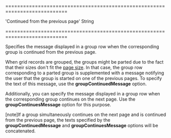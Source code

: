 <!--**
/*-------------------------------------------
    Auto-generated file. Do not modify.
-------------------------------------------

**-->
===========================================================================
<!--default-->'Continued from the previous page'<!--/default-->
<!--type-->String<!--/type-->
===========================================================================

<!--shortDescription-->
Specifies the message displayed in a group row when the corresponding group is continued from the previous page.
<!--/shortDescription-->

<!--fullDescription-->
When grid records are grouped, the groups might be parted due to the fact that their sizes don't fit the [page size](/Documentation/ApiReference/UI_Widgets/dxDataGrid/Configuration/paging/#pageSize). In that case, the group row corresponding to a parted group is supplemented with a message notifying the user that the group is started on one of the previous pages. To specify the text of this message, use the **groupContinuedMessage** option.

Additionally, you can specify the message displayed in a group row when the corresponding group continues on the next page. Use the **groupContinuesMessage** option for this purpose.

[note]If a group simultaneously continues on the next page and is continued from the previous page, the texts specified by the **groupContinuedMessage** and **groupContinuesMessage** options will be concatenated.
<!--/fullDescription-->